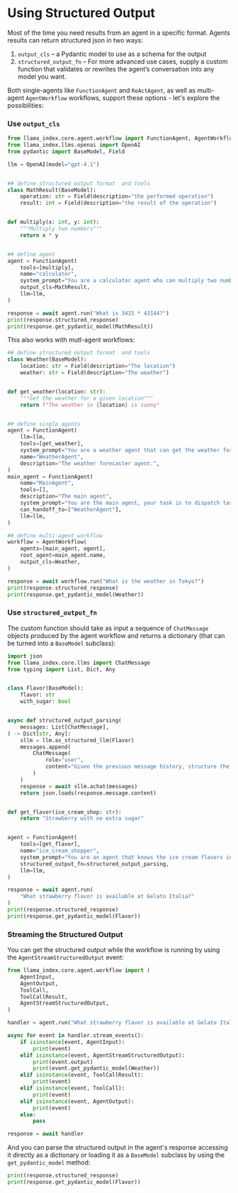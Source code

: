 # Using Structured Output

Most of the time you need results from an agent in a specific format. Agents results can return structured json in two ways:

1. `output_cls` – a Pydantic model to use as a schema for the output
2. `structured_output_fn` – For more advanced use cases, supply a custom function that validates or rewrites the agent’s conversation into any model you want.

Both single-agents like `FunctionAgent` and `ReActAgent`, as well as multi-agent `AgentWorkflow` workflows, support these options - let's explore the possibilities:

### Use `output_cls`

```python
from llama_index.core.agent.workflow import FunctionAgent, AgentWorkflow
from llama_index.llms.openai import OpenAI
from pydantic import BaseModel, Field

llm = OpenAI(model="gpt-4.1")


## define structured output format  and tools
class MathResult(BaseModel):
    operation: str = Field(description="the performed operation")
    result: int = Field(description="the result of the operation")


def multiply(x: int, y: int):
    """Multiply two numbers"""
    return x * y


## define agent
agent = FunctionAgent(
    tools=[multiply],
    name="calculator",
    system_prompt="You are a calculator agent who can multiply two numbers using the `multiply` tool.",
    output_cls=MathResult,
    llm=llm,
)

response = await agent.run("What is 3415 * 43144?")
print(response.structured_response)
print(response.get_pydantic_model(MathResult))
```

This also works with mutl-agent workflows:

```python
## define structured output format  and tools
class Weather(BaseModel):
    location: str = Field(description="The location")
    weather: str = Field(description="The weather")


def get_weather(location: str):
    """Get the weather for a given location"""
    return f"The weather in {location} is sunny"


## define single agents
agent = FunctionAgent(
    llm=llm,
    tools=[get_weather],
    system_prompt="You are a weather agent that can get the weather for a given location",
    name="WeatherAgent",
    description="The weather forecaster agent.",
)
main_agent = FunctionAgent(
    name="MainAgent",
    tools=[],
    description="The main agent",
    system_prompt="You are the main agent, your task is to dispatch tasks to secondary agents, specifically to WeatherAgent",
    can_handoff_to=["WeatherAgent"],
    llm=llm,
)

## define multi-agent workflow
workflow = AgentWorkflow(
    agents=[main_agent, agent],
    root_agent=main_agent.name,
    output_cls=Weather,
)

response = await workflow.run("What is the weather in Tokyo?")
print(response.structured_response)
print(response.get_pydantic_model(Weather))
```

### Use `structured_output_fn`

The custom function should take as input a sequence of `ChatMessage` objects produced by the agent workflow and returns a dictionary (that can be turned into a `BaseModel` subclass):

```python
import json
from llama_index.core.llms import ChatMessage
from typing import List, Dict, Any


class Flavor(BaseModel):
    flavor: str
    with_sugar: bool


async def structured_output_parsing(
    messages: List[ChatMessage],
) -> Dict[str, Any]:
    sllm = llm.as_structured_llm(Flavor)
    messages.append(
        ChatMessage(
            role="user",
            content="Given the previous message history, structure the output based on the provided format.",
        )
    )
    response = await sllm.achat(messages)
    return json.loads(response.message.content)


def get_flavor(ice_cream_shop: str):
    return "Strawberry with no extra sugar"


agent = FunctionAgent(
    tools=[get_flavor],
    name="ice_cream_shopper",
    system_prompt="You are an agent that knows the ice cream flavors in various shops.",
    structured_output_fn=structured_output_parsing,
    llm=llm,
)

response = await agent.run(
    "What strawberry flavor is available at Gelato Italia?"
)
print(response.structured_response)
print(response.get_pydantic_model(Flavor))
```

### Streaming the Structured Output

You can get the structured output while the workflow is running by using the `AgentStreamStructuredOutput` event:

```python
from llama_index.core.agent.workflow import (
    AgentInput,
    AgentOutput,
    ToolCall,
    ToolCallResult,
    AgentStreamStructuredOutput,
)

handler = agent.run("What strawberry flavor is available at Gelato Italia?")

async for event in handler.stream_events():
    if isinstance(event, AgentInput):
        print(event)
    elif isinstance(event, AgentStreamStructuredOutput):
        print(event.output)
        print(event.get_pydantic_model(Weather))
    elif isinstance(event, ToolCallResult):
        print(event)
    elif isinstance(event, ToolCall):
        print(event)
    elif isinstance(event, AgentOutput):
        print(event)
    else:
        pass

response = await handler
```

And you can parse the structured output in the agent's response accessing it directly as a dictionary or loading it as a `BaseModel` subclass by using the `get_pydantic_model` method:

```python
print(response.structured_response)
print(response.get_pydantic_model(Flavor))
```
